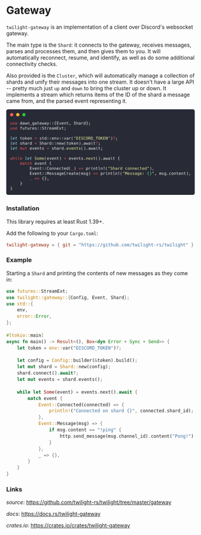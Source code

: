 # Gateway

`twilight-gateway` is an implementation of a client over Discord's websocket
gateway.

The main type is the `Shard`: it connects to the gateway, receives messages,
parses and processes them, and then gives them to you. It will automatically
reconnect, resume, and identify, as well as do some additional connectivity
checks.

Also provided is the `Cluster`, which will automatically manage a collection of
shards and unify their messages into one stream. It doesn't have a large API --
pretty much just `up` and `down` to bring the cluster up or down. It implements
a stream which returns items of the ID of the shard a message came from, and the
parsed event representing it.

![Shard example][img:shard]

### Installation

This library requires at least Rust 1.39+.

Add the following to your `Cargo.toml`:

```toml
twilight-gateway = { git = "https://github.com/twilight-rs/twilight" }
```

### Example

Starting a `Shard` and printing the contents of new messages as they come in:

```rust
use futures::StreamExt;
use twilight::gateway::{Config, Event, Shard};
use std::{
    env,
    error::Error,
};

#[tokio::main]
async fn main() -> Result<(), Box<dyn Error + Sync + Send>> {
    let token = env::var("DISCORD_TOKEN")?;
    
    let config = Config::builder(&token).build();
    let mut shard = Shard::new(config);
    shard.connect().await?;
    let mut events = shard.events();
    
    while let Some(event) = events.next().await {
        match event {
            Event::Connected(connected) => {
                println!("Connected on shard {}", connected.shard_id);
            },
            Event::Message(msg) => {
                if msg.content == "!ping" {
                    http.send_message(msg.channel_id).content("Pong!").await?;
                }
            },
            _ => {},
        }
    }
}
```

### Links

*source*: <https://github.com/twilight-rs/twilight/tree/master/gateway>

*docs*: <https://docs.rs/twilight-gateway>

*crates.io*: <https://crates.io/crates/twilight-gateway>

[img:shard]: ./section_3_shard.png
